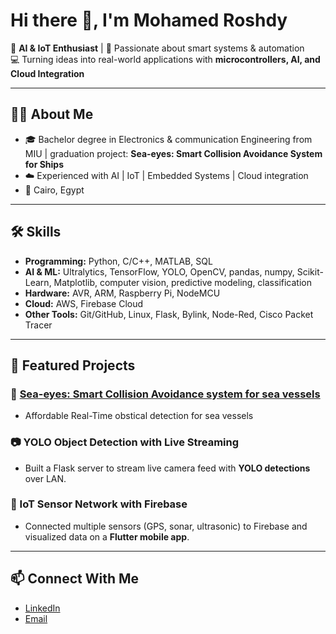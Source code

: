 # Hi there 👋, I'm Mohamed Roshdy  

🚀 **AI & IoT Enthusiast** | 🌊 Passionate about smart systems & automation   
💻 Turning ideas into real-world applications with **microcontrollers, AI, and Cloud Integration**  

---

## 🧑‍💻 About Me
- 🎓 Bachelor degree in Electronics & communication Engineering from MIU | graduation project: **Sea-eyes: Smart Collision Avoidance System for Ships**  
- ☁️ Experienced with AI | IoT | Embedded Systems | Cloud integration   
- 📍 Cairo, Egypt    

---

## 🛠️ Skills
- **Programming:** Python, C/C++, MATLAB, SQL  
- **AI & ML:** Ultralytics, TensorFlow, YOLO, OpenCV, pandas, numpy, Scikit-Learn, Matplotlib, computer vision, predictive modeling, classification   
- **Hardware:** AVR, ARM, Raspberry Pi, NodeMCU    
- **Cloud:** AWS, Firebase Cloud        
- **Other Tools:** Git/GitHub, Linux, Flask, Bylink, Node-Red, Cisco Packet Tracer   

---

## 📌 Featured Projects
### 🚢 [Sea-eyes: Smart Collision Avoidance system for sea vessels](https://github.com/TheRealRoshdy/Sea-eyes)  
- Affordable Real-Time obstical detection for sea vessels  

### 📷 YOLO Object Detection with Live Streaming
- Built a Flask server to stream live camera feed with **YOLO detections** over LAN.  

### 📡 IoT Sensor Network with Firebase
- Connected multiple sensors (GPS, sonar, ultrasonic) to Firebase and visualized data on a **Flutter mobile app**.  

---

## 📫 Connect With Me
- [LinkedIn](https://www.linkedin.com/in/mohamed-roshdy2001/)  
- [Email](mailto:roshdy13122001@gmail.com)  
